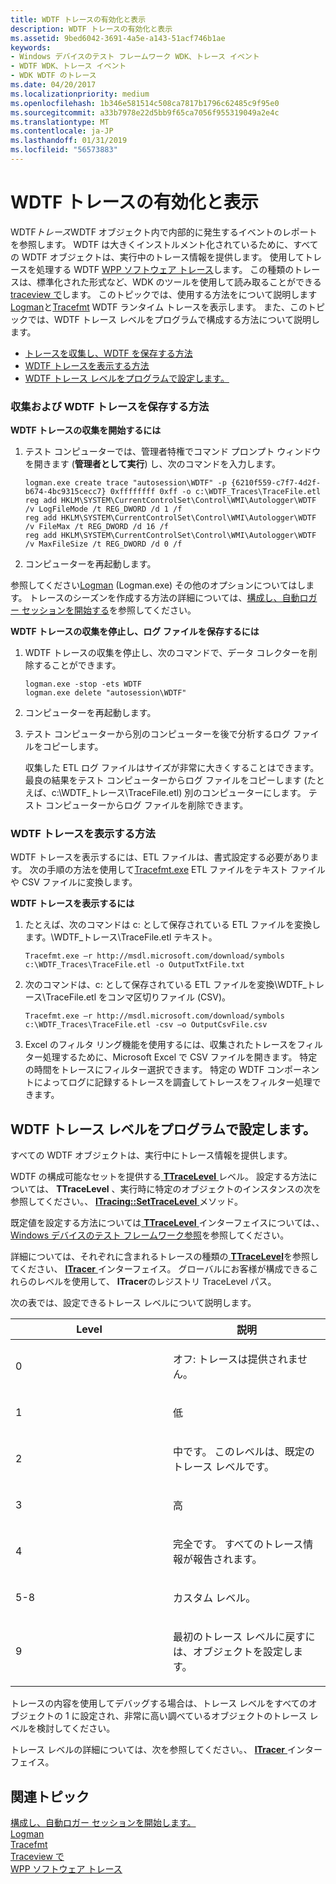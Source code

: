 ```yaml
---
title: WDTF トレースの有効化と表示
description: WDTF トレースの有効化と表示
ms.assetid: 9bed6042-3691-4a5e-a143-51acf746b1ae
keywords:
- Windows デバイスのテスト フレームワーク WDK、トレース イベント
- WDTF WDK、トレース イベント
- WDK WDTF のトレース
ms.date: 04/20/2017
ms.localizationpriority: medium
ms.openlocfilehash: 1b346e581514c508ca7817b1796c62485c9f95e0
ms.sourcegitcommit: a33b7978e22d5bb9f65ca7056f955319049a2e4c
ms.translationtype: MT
ms.contentlocale: ja-JP
ms.lasthandoff: 01/31/2019
ms.locfileid: "56573883"
---
```

# <a name="enabling-and-viewing-wdtf-traces"></a>WDTF トレースの有効化と表示


WDTF*トレース*WDTF オブジェクト内で内部的に発生するイベントのレポートを参照します。 WDTF は大きくインストルメント化されているために、すべての WDTF オブジェクトは、実行中のトレース情報を提供します。 使用してトレースを処理する WDTF [WPP ソフトウェア トレース](https://msdn.microsoft.com/library/windows/hardware/ff556204)します。 この種類のトレースは、標準化された形式など、WDK のツールを使用して読み取ることができる[traceview で](https://msdn.microsoft.com/library/windows/hardware/ff556063)します。 このトピックでは、使用する方法をについて説明します[Logman](https://go.microsoft.com/fwlink/p/?linkid=136332)と[Tracefmt](https://msdn.microsoft.com/library/windows/hardware/ff552974) WDTF ランタイム トレースを表示します。 また、このトピックでは、WDTF トレース レベルをプログラムで構成する方法について説明します。

-   [トレースを収集し、WDTF を保存する方法](#how-to-collect)
-   [WDTF トレースを表示する方法](#how-to-view)
-   [WDTF トレース レベルをプログラムで設定します。](#wdtf-enable-level)

### <a href="" id="how-to-collect"></a>収集および WDTF トレースを保存する方法

**WDTF トレースの収集を開始するには**

1.  テスト コンピューターでは、管理者特権でコマンド プロンプト ウィンドウを開きます (**管理者として実行**) し、次のコマンドを入力します。

    ``` syntax
    logman.exe create trace "autosession\WDTF" -p {6210f559-c7f7-4d2f-b674-4bc9315cecc7} 0xffffffff 0xff -o c:\WDTF_Traces\TraceFile.etl
    reg add HKLM\SYSTEM\CurrentControlSet\Control\WMI\Autologger\WDTF /v LogFileMode /t REG_DWORD /d 1 /f
    reg add HKLM\SYSTEM\CurrentControlSet\Control\WMI\Autologger\WDTF /v FileMax /t REG_DWORD /d 16 /f
    reg add HKLM\SYSTEM\CurrentControlSet\Control\WMI\Autologger\WDTF /v MaxFileSize /t REG_DWORD /d 0 /f
    ```

2.  コンピューターを再起動します。

参照してください[Logman](https://go.microsoft.com/fwlink/p/?linkid=136332) (Logman.exe) その他のオプションについてはします。 トレースのシーズンを作成する方法の詳細については、[構成し、自動ロガー セッションを開始する](https://msdn.microsoft.com/library/windows/desktop/aa363687)を参照してください。

**WDTF トレースの収集を停止し、ログ ファイルを保存するには**

1.  WDTF トレースの収集を停止し、次のコマンドで、データ コレクターを削除することができます。

    ``` syntax
    logman.exe -stop -ets WDTF
    logman.exe delete "autosession\WDTF"
    ```

2.  コンピューターを再起動します。
3.  テスト コンピューターから別のコンピューターを後で分析するログ ファイルをコピーします。

    収集した ETL ログ ファイルはサイズが非常に大きくすることはできます。 最良の結果をテスト コンピューターからログ ファイルをコピーします (たとえば、c:\\WDTF\_トレース\\TraceFile.etl) 別のコンピューターにします。 テスト コンピューターからログ ファイルを削除できます。

### <a href="" id="how-to-view"></a>WDTF トレースを表示する方法

WDTF トレースを表示するには、ETL ファイルは、書式設定する必要があります。 次の手順の方法を使用して[Tracefmt.exe](https://msdn.microsoft.com/library/windows/hardware/ff552974) ETL ファイルをテキスト ファイルや CSV ファイルに変換します。

**WDTF トレースを表示するには**

1.  たとえば、次のコマンドは c: として保存されている ETL ファイルを変換します。\\WDTF\_トレース\\TraceFile.etl テキスト。

    ``` syntax
    Tracefmt.exe –r http://msdl.microsoft.com/download/symbols c:\WDTF_Traces\TraceFile.etl -o OutputTxtFile.txt
    ```

2.  次のコマンドは、c: として保存されている ETL ファイルを変換\\WDTF\_トレース\\TraceFile.etl をコンマ区切りファイル (CSV)。

    ``` syntax
    Tracefmt.exe –r http://msdl.microsoft.com/download/symbols c:\WDTF_Traces\TraceFile.etl -csv –o OutputCsvFile.csv
    ```

3.  Excel のフィルタ リング機能を使用するには、収集されたトレースをフィルター処理するために、Microsoft Excel で CSV ファイルを開きます。 特定の時間をトレースにフィルター選択できます。 特定の WDTF コンポーネントによってログに記録するトレースを調査してトレースをフィルター処理できます。

## <a name="programmatically-configuring-wdtf-trace-levels"></a>WDTF トレース レベルをプログラムで設定します。


すべての WDTF オブジェクトは、実行中にトレース情報を提供します。

WDTF の構成可能なセットを提供する[ **TTraceLevel** ](https://msdn.microsoft.com/library/windows/hardware/ff539616)レベル。 設定する方法については、 **TTraceLevel** 、実行時に特定のオブジェクトのインスタンスの次を参照してください。、 [ **ITracing::SetTraceLevel** ](https://msdn.microsoft.com/library/windows/hardware/ff539522)メソッド。

既定値を設定する方法については[ **TTraceLevel** ](https://msdn.microsoft.com/library/windows/hardware/ff539616)インターフェイスについては、、 [Windows デバイスのテスト フレームワーク参照](https://msdn.microsoft.com/library/windows/hardware/ff539647)を参照してください。

詳細については、それぞれに含まれるトレースの種類の[ **TTraceLevel**](https://msdn.microsoft.com/library/windows/hardware/ff539616)を参照してください、 [ **ITracer** ](https://msdn.microsoft.com/library/windows/hardware/ff539512)インターフェイス。 グローバルにお客様が構成できるこれらのレベルを使用して、 **ITracer**のレジストリ TraceLevel パス。

次の表では、設定できるトレース レベルについて説明します。

<table>
<colgroup>
<col width="50%" />
<col width="50%" />
</colgroup>
<thead>
<tr class="header">
<th>Level</th>
<th>説明</th>
</tr>
</thead>
<tbody>
<tr class="odd">
<td><p>0</p></td>
<td><p>オフ:  トレースは提供されません。</p></td>
</tr>
<tr class="even">
<td><p>1</p></td>
<td><p>低</p></td>
</tr>
<tr class="odd">
<td><p>2</p></td>
<td><p>中です。 このレベルは、既定のトレース レベルです。</p></td>
</tr>
<tr class="even">
<td><p>3</p></td>
<td><p>高</p></td>
</tr>
<tr class="odd">
<td><p>4</p></td>
<td><p>完全です。 すべてのトレース情報が報告されます。</p></td>
</tr>
<tr class="even">
<td><p>5-8</p></td>
<td><p>カスタム レベル。</p></td>
</tr>
<tr class="odd">
<td><p>9</p></td>
<td><p>最初のトレース レベルに戻すには、オブジェクトを設定します。</p></td>
</tr>
</tbody>
</table>

 

トレースの内容を使用してデバッグする場合は、トレース レベルをすべてのオブジェクトの 1 に設定され、非常に高い調べているオブジェクトのトレース レベルを検討してください。

トレース レベルの詳細については、次を参照してください。、 [ **ITracer** ](https://msdn.microsoft.com/library/windows/hardware/ff539512)インターフェイス。

## <a name="related-topics"></a>関連トピック
[構成し、自動ロガー セッションを開始します。](https://msdn.microsoft.com/library/windows/desktop/aa363687)  
[Logman](https://go.microsoft.com/fwlink/p/?linkid=136332)  
[Tracefmt](https://msdn.microsoft.com/library/windows/hardware/ff552974)  
[Traceview で](https://msdn.microsoft.com/library/windows/hardware/ff556063)  
[WPP ソフトウェア トレース](https://msdn.microsoft.com/library/windows/hardware/ff556204)  



